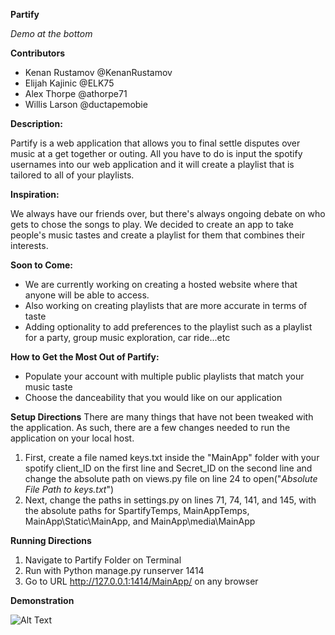 **Partify**

*Demo at the bottom*

**Contributors**
* Kenan Rustamov @KenanRustamov
* Elijah Kajinic @ELK75
* Alex Thorpe @athorpe71
* Willis Larson @ductapemobie

**Description:**

Partify is a web application that allows you to final settle disputes over music at a get together or outing.  All you have to do is input the spotify usernames into our web application and it will create a playlist that is tailored to all of your playlists.

**Inspiration:**

We always have our friends over, but there's always ongoing debate on who gets to chose the songs to play. We decided to create an app to take people's music tastes and create a playlist for them that combines their interests.

**Soon to Come:**

* We are currently working on creating a hosted website where that anyone will be able to access.
* Also working on creating playlists that are more accurate in terms of taste
* Adding optionality to add preferences to the playlist such as a playlist for a party, group music exploration, car ride...etc

**How to Get the Most Out of Partify:**

* Populate your account with multiple public playlists that match your music taste
* Choose the danceability that you would like on our application

**Setup Directions**
There are many things that have not been tweaked with the application.  As such, there are a few changes needed to run the application on your local host.

1. First, create a file named keys.txt inside the "MainApp" folder with your spotify client_ID on the first line and Secret_ID on the second line and change the absolute path on views.py file on line 24 to open("*Absolute File Path to keys.txt*")
1. Next, change the paths in settings.py on lines 71, 74, 141, and 145, with the absolute paths for SpartifyTemps, MainAppTemps,  MainApp\Static\MainApp, and MainApp\media\MainApp

**Running Directions**

1. Navigate to Partify Folder on Terminal
1. Run with Python manage.py runserver 1414
1. Go to URL http://127.0.0.1:1414/MainApp/ on any browser

**Demonstration**

![Alt Text](https://github.com/KenanRustamov/Partify/blob/master/PartifyPlaythrough.gif)
